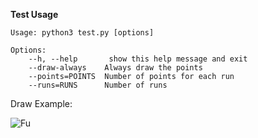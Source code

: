 **Test Usage**



```shell
Usage: python3 test.py [options]

Options:
	--h, --help       show this help message and exit
	--draw-always    Always draw the points
	--points=POINTS  Number of points for each run
	--runs=RUNS      Number of runs
```





Draw Example:

![Fu](Figure_1.png)